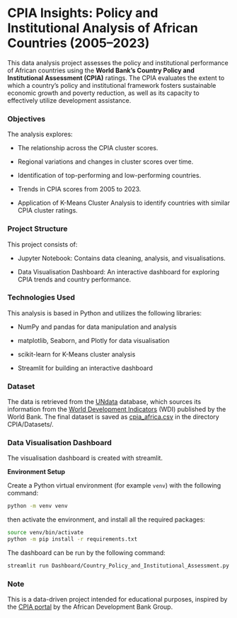 # CPIA Insights: Policy and Institutional Analysis of African Countries (2005–2023)

This data analysis project assesses the policy and institutional performance of African countries using the **World Bank’s Country Policy and Institutional Assessment (CPIA)** ratings. The CPIA evaluates the extent to which a country’s policy and institutional framework fosters sustainable economic growth and poverty reduction, as well as its capacity to effectively utilize development assistance.

### Objectives

The analysis explores:

- The relationship across the CPIA cluster scores.

- Regional variations and changes in cluster scores over time.

- Identification of top-performing and low-performing countries.

- Trends in CPIA scores from 2005 to 2023.

- Application of K-Means Cluster Analysis to identify countries with similar CPIA cluster ratings.

### Project Structure

This project consists of:

- Jupyter Notebook: Contains data cleaning, analysis, and visualisations.

- Data Visualisation Dashboard: An interactive dashboard for exploring CPIA trends and country performance.

### Technologies Used

This analysis is based in Python and utilizes the following libraries:

- NumPy and pandas for data manipulation and analysis

- matplotlib, Seaborn, and Plotly for data visualisation

- scikit-learn for K-Means cluster analysis

- Streamlit for building an interactive dashboard

### Dataset

The data is retrieved from the [UNdata](http://data.un.org/Explorer.aspx?d=UNODC) database, which sources its information from the [World Development Indicators](https://databank.worldbank.org/source/world-development-indicators) (WDI) published by the World Bank. The final dataset is saved as [cpia_africa.csv](CPIA/Datasets/cpia_africa.csv) in the directory CPIA/Datasets/. 

### Data Visualisation Dashboard

The visualisation dashboard is created with streamlit. 

**Environment Setup**

Create a Python virtual environment (for example `venv`) with the following command:

```bash
python -m venv venv
```

then activate the environment, and install all the required packages:

```bash
source venv/bin/activate
python -m pip install -r requirements.txt
```
The dashboard can be run by the following command:

```bash
streamlit run Dashboard/Country_Policy_and_Institutional_Assessment.py
```

### Note

This is a data-driven project intended for educational purposes, inspired by the [CPIA portal](https://cpia.afdb.org/?page=results&subpage=profile&indicator_id=A-E_&country_id=BJ&year=2018) by the African Development Bank Group.